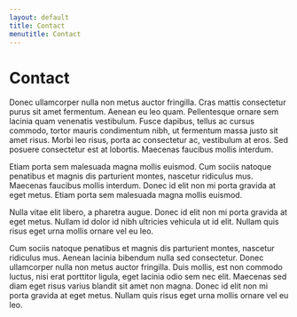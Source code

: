 ```yaml
---
layout: default
title: Contact
menutitle: Contact
---
```


<h1>Contact</h1>

Donec ullamcorper nulla non metus auctor fringilla. Cras mattis consectetur purus sit amet fermentum. Aenean eu leo quam. Pellentesque ornare sem lacinia quam venenatis vestibulum. Fusce dapibus, tellus ac cursus commodo, tortor mauris condimentum nibh, ut fermentum massa justo sit amet risus. Morbi leo risus, porta ac consectetur ac, vestibulum at eros. Sed posuere consectetur est at lobortis. Maecenas faucibus mollis interdum.

Etiam porta sem malesuada magna mollis euismod. Cum sociis natoque penatibus et magnis dis parturient montes, nascetur ridiculus mus. Maecenas faucibus mollis interdum. Donec id elit non mi porta gravida at eget metus. Etiam porta sem malesuada magna mollis euismod.

Nulla vitae elit libero, a pharetra augue. Donec id elit non mi porta gravida at eget metus. Nullam id dolor id nibh ultricies vehicula ut id elit. Nullam quis risus eget urna mollis ornare vel eu leo.

Cum sociis natoque penatibus et magnis dis parturient montes, nascetur ridiculus mus. Aenean lacinia bibendum nulla sed consectetur. Donec ullamcorper nulla non metus auctor fringilla. Duis mollis, est non commodo luctus, nisi erat porttitor ligula, eget lacinia odio sem nec elit. Maecenas sed diam eget risus varius blandit sit amet non magna. Donec id elit non mi porta gravida at eget metus. Nullam quis risus eget urna mollis ornare vel eu leo.
